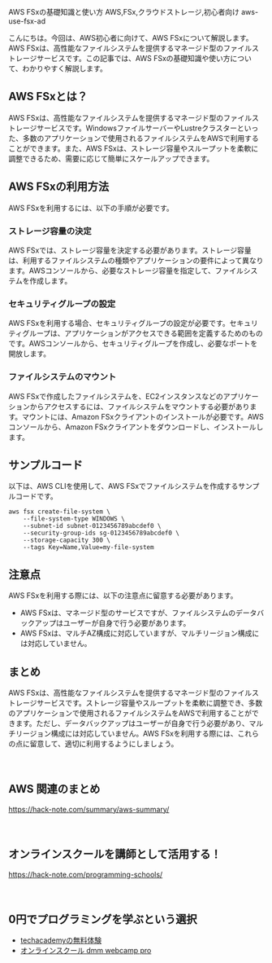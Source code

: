 AWS FSxの基礎知識と使い方
AWS,FSx,クラウドストレージ,初心者向け
aws-use-fsx-ad

こんにちは。今回は、AWS初心者に向けて、AWS FSxについて解説します。AWS FSxは、高性能なファイルシステムを提供するマネージド型のファイルストレージサービスです。この記事では、AWS FSxの基礎知識や使い方について、わかりやすく解説します。

## AWS FSxとは？

AWS FSxは、高性能なファイルシステムを提供するマネージド型のファイルストレージサービスです。WindowsファイルサーバーやLustreクラスターといった、多数のアプリケーションで使用されるファイルシステムをAWSで利用することができます。また、AWS FSxは、ストレージ容量やスループットを柔軟に調整できるため、需要に応じて簡単にスケールアップできます。

## AWS FSxの利用方法

AWS FSxを利用するには、以下の手順が必要です。

### ストレージ容量の決定

AWS FSxでは、ストレージ容量を決定する必要があります。ストレージ容量は、利用するファイルシステムの種類やアプリケーションの要件によって異なります。AWSコンソールから、必要なストレージ容量を指定して、ファイルシステムを作成します。

### セキュリティグループの設定

AWS FSxを利用する場合、セキュリティグループの設定が必要です。セキュリティグループは、アプリケーションがアクセスできる範囲を定義するためのものです。AWSコンソールから、セキュリティグループを作成し、必要なポートを開放します。

### ファイルシステムのマウント

AWS FSxで作成したファイルシステムを、EC2インスタンスなどのアプリケーションからアクセスするには、ファイルシステムをマウントする必要があります。マウントには、Amazon FSxクライアントのインストールが必要です。AWSコンソールから、Amazon FSxクライアントをダウンロードし、インストールします。

## サンプルコード

以下は、AWS CLIを使用して、AWS FSxでファイルシステムを作成するサンプルコードです。

```
aws fsx create-file-system \
    --file-system-type WINDOWS \
    --subnet-id subnet-0123456789abcdef0 \
    --security-group-ids sg-0123456789abcdef0 \
    --storage-capacity 300 \
    --tags Key=Name,Value=my-file-system
```

## 注意点

AWS FSxを利用する際には、以下の注意点に留意する必要があります。

- AWS FSxは、マネージド型のサービスですが、ファイルシステムのデータバックアップはユーザーが自身で行う必要があります。
- AWS FSxは、マルチAZ構成に対応していますが、マルチリージョン構成には対応していません。

## まとめ

AWS FSxは、高性能なファイルシステムを提供するマネージド型のファイルストレージサービスです。ストレージ容量やスループットを柔軟に調整でき、多数のアプリケーションで使用されるファイルシステムをAWSで利用することができます。ただし、データバックアップはユーザーが自身で行う必要があり、マルチリージョン構成には対応していません。AWS FSxを利用する際には、これらの点に留意して、適切に利用するようにしましょう。

　

## AWS 関連のまとめ
https://hack-note.com/summary/aws-summary/

　

## オンラインスクールを講師として活用する！
https://hack-note.com/programming-schools/

　

## 0円でプログラミングを学ぶという選択
- [techacademyの無料体験](//af.moshimo.com/af/c/click?a_id=2612475&amp;p_id=1555&amp;pc_id=2816&amp;pl_id=22706&amp;url=https%3a%2f%2ftechacademy.jp%2fhtmlcss-trial%3futm_source%3dmoshimo%26utm_medium%3daffiliate%26utm_campaign%3dtextad)
- [オンラインスクール dmm webcamp pro](//af.moshimo.com/af/c/click?a_id=2612482&amp;p_id=1363&amp;pc_id=2297&amp;pl_id=39999&amp;guid=on)

